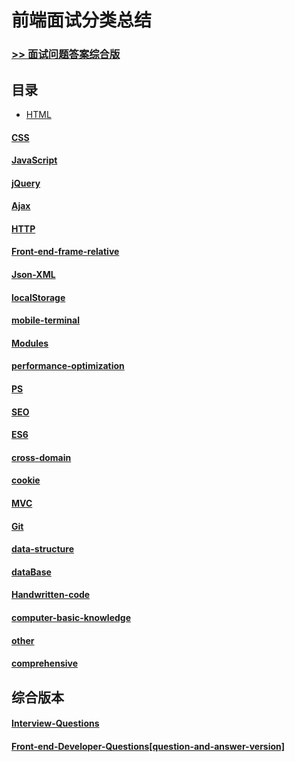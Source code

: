 # 前端面试分类总结


### [>> 面试问题答案综合版](https://github.com/poetries/FE-Interview-Questions/issues/2)

目录
---

- [HTML](HTML.md)
#### [CSS](CSS.md)
#### [JavaScript](JavaScript.md)
#### [jQuery](jQuery.md)
#### [Ajax](Ajax.md)
#### [HTTP](HTTP.md)
#### [Front-end-frame-relative](Front-end-frame-relative.md)
#### [Json-XML](Json-XML.md)
#### [localStorage](localStorage.md)
#### [mobile-terminal](mobile-terminal.md)
#### [Modules](Modules.md)
#### [performance-optimization](performance-optimization.md)
#### [PS](PS.md)
#### [SEO](SEO.md)
#### [ES6](ES6.md)
#### [cross-domain](cross-domain.md)
#### [cookie](cookie.md)
#### [MVC](MVC.md)
#### [Git](Git.md)
#### [data-structure](data-structure.md)
#### [dataBase](dataBase.md)
#### [Handwritten-code](Handwritten-code.md)
#### [computer-basic-knowledge](computer-basic-knowledge.md)
#### [other](other.md)
#### [comprehensive](comprehensive.md)


综合版本
---

#### [Interview-Questions](Interview-Questions/Front-end-Developer-Questions[question-version].md)
#### [Front-end-Developer-Questions[question-and-answer-version]](Interview-Questions/Front-end-Developer-Questions[question-and-answer-version].md)
